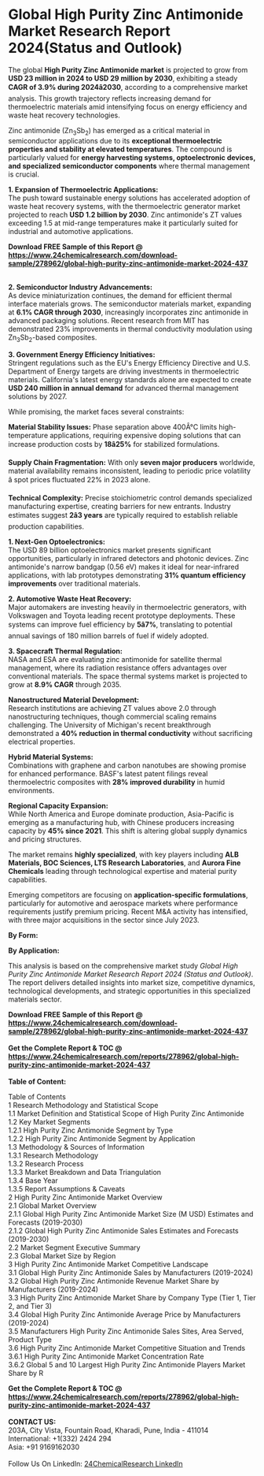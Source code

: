 <h1>Global High Purity Zinc Antimonide Market Research Report 2024(Status and Outlook)</h1><p>The global <strong>High Purity Zinc Antimonide market</strong> is projected to grow from <strong>USD 23 million in 2024 to USD 29 million by 2030</strong>, exhibiting a steady <strong>CAGR of 3.9% during 2024â2030</strong>, according to a comprehensive market analysis. This growth trajectory reflects increasing demand for thermoelectric materials amid intensifying focus on energy efficiency and waste heat recovery technologies.</p><p>Zinc antimonide (Zn<sub>3</sub>Sb<sub>2</sub>) has emerged as a critical material in semiconductor applications due to its <strong>exceptional thermoelectric properties and stability at elevated temperatures</strong>. The compound is particularly valued for <strong>energy harvesting systems, optoelectronic devices, and specialized semiconductor components</strong> where thermal management is crucial.</p><p><strong>1. Expansion of Thermoelectric Applications:</strong><br>
The push toward sustainable energy solutions has accelerated adoption of waste heat recovery systems, with the thermoelectric generator market projected to reach <strong>USD 1.2 billion by 2030</strong>. Zinc antimonide's ZT values exceeding 1.5 at mid-range temperatures make it particularly suited for industrial and automotive applications.</p><div><b>Download FREE Sample of this Report @ 
            <a href="https://www.24chemicalresearch.com/download-sample/278962/global-high-purity-zinc-antimonide-market-2024-437">
            https://www.24chemicalresearch.com/download-sample/278962/global-high-purity-zinc-antimonide-market-2024-437</a></b></div><br><p><strong>2. Semiconductor Industry Advancements:</strong><br>
As device miniaturization continues, the demand for efficient thermal interface materials grows. The semiconductor materials market, expanding at <strong>6.1% CAGR through 2030</strong>, increasingly incorporates zinc antimonide in advanced packaging solutions. Recent research from MIT has demonstrated 23% improvements in thermal conductivity modulation using Zn<sub>3</sub>Sb<sub>2</sub>-based composites.</p><p><strong>3. Government Energy Efficiency Initiatives:</strong><br>
Stringent regulations such as the EU's Energy Efficiency Directive and U.S. Department of Energy targets are driving investments in thermoelectric materials. California's latest energy standards alone are expected to create <strong>USD 240 million in annual demand</strong> for advanced thermal management solutions by 2027.</p><p>While promising, the market faces several constraints:</p><p><strong>Material Stability Issues:</strong> Phase separation above 400Â°C limits high-temperature applications, requiring expensive doping solutions that can increase production costs by <strong>18â25%</strong> for stabilized formulations.</p><p><strong>Supply Chain Fragmentation:</strong> With only <strong>seven major producers</strong> worldwide, material availability remains inconsistent, leading to periodic price volatility â spot prices fluctuated 22% in 2023 alone.</p><p><strong>Technical Complexity:</strong> Precise stoichiometric control demands specialized manufacturing expertise, creating barriers for new entrants. Industry estimates suggest <strong>2â3 years</strong> are typically required to establish reliable production capabilities.</p><p><strong>1. Next-Gen Optoelectronics:</strong><br>
The USD 89 billion optoelectronics market presents significant opportunities, particularly in infrared detectors and photonic devices. Zinc antimonide's narrow bandgap (0.56 eV) makes it ideal for near-infrared applications, with lab prototypes demonstrating <strong>31% quantum efficiency improvements</strong> over traditional materials.</p><p><strong>2. Automotive Waste Heat Recovery:</strong><br>
Major automakers are investing heavily in thermoelectric generators, with Volkswagen and Toyota leading recent prototype deployments. These systems can improve fuel efficiency by <strong>5â7%</strong>, translating to potential annual savings of 180 million barrels of fuel if widely adopted.</p><p><strong>3. Spacecraft Thermal Regulation:</strong><br>
NASA and ESA are evaluating zinc antimonide for satellite thermal management, where its radiation resistance offers advantages over conventional materials. The space thermal systems market is projected to grow at <strong>8.9% CAGR</strong> through 2035.</p><p><strong>Nanostructured Material Development:</strong><br>
	Research institutions are achieving ZT values above 2.0 through nanostructuring techniques, though commercial scaling remains challenging. The University of Michigan's recent breakthrough demonstrated a <strong>40% reduction in thermal conductivity</strong> without sacrificing electrical properties.</p><p><strong>Hybrid Material Systems:</strong><br>
	Combinations with graphene and carbon nanotubes are showing promise for enhanced performance. BASF's latest patent filings reveal thermoelectric composites with <strong>28% improved durability</strong> in humid environments.</p><p><strong>Regional Capacity Expansion:</strong><br>
	While North America and Europe dominate production, Asia-Pacific is emerging as a manufacturing hub, with Chinese producers increasing capacity by <strong>45% since 2021</strong>. This shift is altering global supply dynamics and pricing structures.</p><p>The market remains <strong>highly specialized</strong>, with key players including <strong>ALB Materials, BOC Sciences, LTS Research Laboratories</strong>, and <strong>Aurora Fine Chemicals</strong> leading through technological expertise and material purity capabilities.</p><p>Emerging competitors are focusing on <strong>application-specific formulations</strong>, particularly for automotive and aerospace markets where performance requirements justify premium pricing. Recent M&amp;A activity has intensified, with three major acquisitions in the sector since July 2023.</p><p><strong>By Form:</strong></p><p><strong>By Application:</strong></p><p>This analysis is based on the comprehensive market study <em>Global High Purity Zinc Antimonide Market Research Report 2024 (Status and Outlook)</em>. The report delivers detailed insights into market size, competitive dynamics, technological developments, and strategic opportunities in this specialized materials sector.</p><div><b>Download FREE Sample of this Report @ 
            <a href="https://www.24chemicalresearch.com/download-sample/278962/global-high-purity-zinc-antimonide-market-2024-437">
            https://www.24chemicalresearch.com/download-sample/278962/global-high-purity-zinc-antimonide-market-2024-437</a></b></div><br><div><b>Get the Complete Report & TOC @ 
            <a href="https://www.24chemicalresearch.com/reports/278962/global-high-purity-zinc-antimonide-market-2024-437">
            https://www.24chemicalresearch.com/reports/278962/global-high-purity-zinc-antimonide-market-2024-437</a></b></div><br>
            <b>Table of Content:</b><p>Table of Contents<br />
 1 Research Methodology and Statistical Scope<br />
 1.1 Market Definition and Statistical Scope of High Purity Zinc Antimonide<br />
 1.2 Key Market Segments<br />
 1.2.1 High Purity Zinc Antimonide Segment by Type<br />
 1.2.2 High Purity Zinc Antimonide Segment by Application<br />
 1.3 Methodology & Sources of Information<br />
 1.3.1 Research Methodology<br />
 1.3.2 Research Process<br />
 1.3.3 Market Breakdown and Data Triangulation<br />
 1.3.4 Base Year<br />
 1.3.5 Report Assumptions & Caveats<br />
 2 High Purity Zinc Antimonide Market Overview<br />
 2.1 Global Market Overview<br />
 2.1.1 Global High Purity Zinc Antimonide Market Size (M USD) Estimates and Forecasts (2019-2030)<br />
 2.1.2 Global High Purity Zinc Antimonide Sales Estimates and Forecasts (2019-2030)<br />
 2.2 Market Segment Executive Summary<br />
 2.3 Global Market Size by Region<br />
 3 High Purity Zinc Antimonide Market Competitive Landscape<br />
 3.1 Global High Purity Zinc Antimonide Sales by Manufacturers (2019-2024)<br />
 3.2 Global High Purity Zinc Antimonide Revenue Market Share by Manufacturers (2019-2024)<br />
 3.3 High Purity Zinc Antimonide Market Share by Company Type (Tier 1, Tier 2, and Tier 3)<br />
 3.4 Global High Purity Zinc Antimonide Average Price by Manufacturers (2019-2024)<br />
 3.5 Manufacturers High Purity Zinc Antimonide Sales Sites, Area Served, Product Type<br />
 3.6 High Purity Zinc Antimonide Market Competitive Situation and Trends<br />
 3.6.1 High Purity Zinc Antimonide Market Concentration Rate<br />
 3.6.2 Global 5 and 10 Largest High Purity Zinc Antimonide Players Market Share by R</p><div><b>Get the Complete Report & TOC @ 
            <a href="https://www.24chemicalresearch.com/reports/278962/global-high-purity-zinc-antimonide-market-2024-437">
            https://www.24chemicalresearch.com/reports/278962/global-high-purity-zinc-antimonide-market-2024-437</a></b></div><br><b>CONTACT US:</b><br>
            203A, City Vista, Fountain Road, Kharadi, Pune, India - 411014<br>
            International: +1(332) 2424 294<br>
            Asia: +91 9169162030 <br><br>
            Follow Us On LinkedIn: <a href="https://www.linkedin.com/company/24chemicalresearch/">24ChemicalResearch LinkedIn</a>